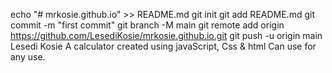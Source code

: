 echo "# mrkosie.github.io" >> README.md
git init
git add README.md
git commit -m "first commit"
git branch -M main
git remote add origin https://github.com/LesediKosie/mrkosie.github.io.git
git push -u origin main
Lesedi Kosie
A calculator created using javaScript, Css & html Can use for any use.
